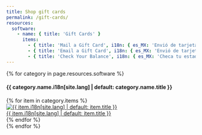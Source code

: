 ```yaml
---
title: Shop gift cards
permalink: /gift-cards/
resources:
  software:
    - name: { title: 'Gift Cards' }
      items:
        - { title: 'Mail a Gift Card', i18n: { es_MX: 'Envió de tarjeta de regalo', pt_BR: '' }, link: /mail/, img: /jekyll-theme-marketing/pages/support/gift-card/mail }
        - { title: 'Email a Gift Card', i18n: { es_MX: 'Envió de tarjeta de regalo por correo electrónico', pt_BR: '' }, link: /email/, img: /jekyll-theme-marketing/pages/support/gift-card/email }
        - { title: 'Check Your Balance', i18n: { es_MX: 'Checa tu estado de cuenta', pt_BR: '' }, link: /balance/, img: /jekyll-theme-marketing/pages/support/gift-card/balance }
---
```

<div class="container programming-software">
  {% for category in page.resources.software %}
    <h4 class="pt-4">{{ category.name.i18n[site.lang] | default: category.name.title }}</h4>
    <div class="row">
      {% for item in category.items %}
        <div class="col-6 col-md-4 col-lg-3">
          <div>
            <a href="{{ item.link | prepend: '/gift-cards' | relative_url }}">
              <img class="product-image" src="{{ site.amazon-s3 }}/assets/img{{ item.img | append: '.png' }}" alt="{{ item.i18n[site.lang] | default: item.title }}"/>
            </a>
          </div>
          <div class="product-model">
            <a href="{{ item.link | prepend: '/programming-software' }}">{{ item.i18n[site.lang] | default: item.title }}</a>
          </div>
        </div>
      {% endfor %}
    </div>
  {% endfor %}
</div> <!-- /container -->
